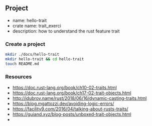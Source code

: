 ## Project
- name: hello-trait
- crate name: trait_exerci
- description: how to understand the rust feature trait

### Create a project
```bash
mkdir ./docs/hello-trait
mkdir hello-trait && cd hello-trait
touch README.md
```

### Resources
- https://doc.rust-lang.org/book/ch10-02-traits.html
- https://doc.rust-lang.org/book/ch17-02-trait-objects.html
- http://idubrov.name/rust/2018/06/16/dynamic-casting-traits.html
- https://blog.mgattozzi.dev/avoiding-logic-errors/
- https://facility9.com/2016/04/talking-about-rusts-traits/
- https://guiand.xyz/blog-posts/unboxed-trait-objects.html
- 
